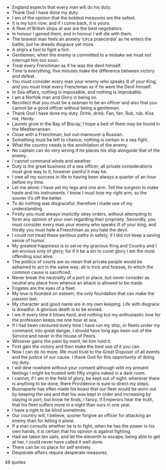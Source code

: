  - England expects that every man will do his duty.
 - Thank God I have done my duty.
 - I am of the opinion that the boldest measures are the safest.
 - It is my turn now; and if I come back, it is yours.
 - A fleet of British ships at war are the best negotiators.
 - In honour I gained them, and in honour I will die with them.
 - The bravest man feels an anxiety ‘circa praecordia’ as he enters the battle; but he dreads disgrace yet more.
 - A ship’s a fool to fight a fort.
 - Gentlemen, when the enemy is committed to a mistake we must not interrupt him too soon.
 - Treat every Frenchman as if he was the devil himself.
 - Time is everything; five minutes make the difference between victory and defeat.
 - You must consider every man your enemy who speaks ill of your King, and you must treat every Frenchman as if he were the Devil himself.
 - In Sea affairs, nothing is impossible, and nothing is improbable.
 - I am a Norfolk man and Glory in being so.
 - Recollect that you must be a seaman to be an officer and also that you cannot be a good officer without being a gentleman.
 - Thank God I have done my duty. Drink, drink. Fan, fan. Rub, rub. Kiss me, Hardy.
 - Laurels grow in the Bay of Biscay, I hope a bed of them may be found in the Mediterranean.
 - Close with a Frenchman, but out-maneuver a Russian.
 - Something must be left to chance; nothing is certain in a sea fight.
 - What the country needs is the annihilation of the enemy.
 - No captain can do very wrong if he places his ship alongside that of the enemy.
 - I cannot command winds and weather.
 - Duty is the great business of a sea officer; all private considerations must give way to it, however painful it may be.
 - I owe all my success in life to having been always a quarter of an hour before my time.
 - Let me alone: I have yet my legs and one arm. Tell the surgeon to make haste and his instruments. I know I must lose my right arm, so the sooner it’s off the better.
 - To do nothing was disgraceful; therefore I made use of my understanding.
 - Firstly you must always implicitly obey orders, without attempting to form any opinion of your own regarding their propriety. Secondly, you must consider every man your enemy who speaks ill of your king; and thirdly you must hate a Frenchman as you hate the devil.
 - I could not tread these perilous paths in safety, if I did not keep a saving sense of humor.
 - My greatest happiness is to serve my gracious King and Country and I am envious only of glory; for if it be a sin to covet glory I am the most offending soul alive.
 - The politics of courts are so mean that private people would be ashamed to act in the same way; all is trick and finesse, to which the common cause is sacrificed.
 - Never break the neutrality of a port or place, but never consider as neutral any place from whence an attack is allowed to be made.
 - Frigates are the eyes of a fleet.
 - My love is founded on esteem, the only foundation that can make the passion last.
 - My character and good name are in my own keeping. Life with disgrace is dreadful. A glorious death is to be envied.
 - I am ill every time it blows hard, and nothing but my enthusiastic love for the profession keeps me one hour at sea.
 - If I had been censured every time I have run my ship, or fleets under my command, into great danger, I should have long ago been out of the Service and never in the House of Peers.
 - Whoever gains the palm by merit, let him hold it.
 - First gain the victory and then make the best use of it you can.
 - Now I can do no more. We must trust to the Great Disposer of all events and the justice of our cause. I thank God for this opportunity of doing my duty.
 - I will dine nowhere without your consent although with my present feelings I might be trusted with fifty virgins naked in a dark room.
 - I cannot, if I am in the field of glory, be kept out of sight: wherever there is anything to be done, there Providence is sure to direct my steps.
 - Buonaparte has often made his boast that our fleet would be worn out by keeping the sea and that his was kept in order and increasing by staying in port; but know he finds, I fancy, if Emperors hear the truth, that his fleet suffers more in a night than ours in one year.
 - I have a right to be blind sometimes.
 - Our country will, I believe, sooner forgive an officer for attacking an enemy than for letting it alone.
 - If a man consults whether he is to fight, when he has the power in his own hands, it is certain that his opinion is against fighting.
 - Had we taken ten sails, and let the eleventh to escape, being able to get at her, I could never have called it well done.
 - There can be no place for self entirely.
 - Desperate affairs require desperate measures.

48 quotes